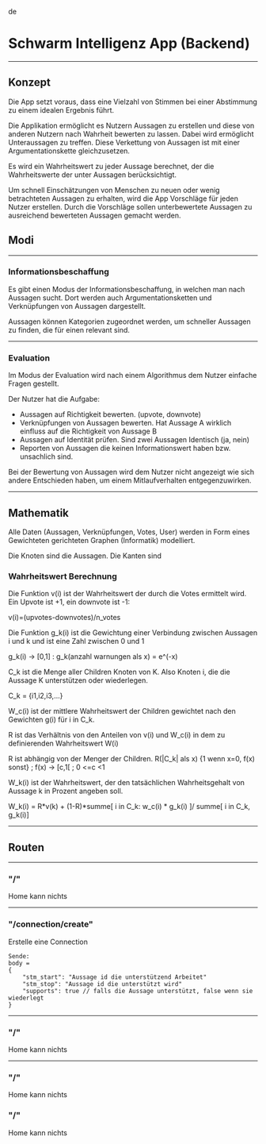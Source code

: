 de

# Schwarm Intelligenz App (Backend)

---

## Konzept

Die App setzt voraus, dass eine Vielzahl von Stimmen bei einer Abstimmung zu einem idealen Ergebnis führt.

Die Applikation ermöglicht es Nutzern Aussagen zu erstellen und diese von anderen Nutzern nach Wahrheit bewerten zu
lassen. Dabei wird ermöglicht Unteraussagen zu treffen. Diese Verkettung von Aussagen ist mit einer Argumentationskette
gleichzusetzen.

Es wird ein Wahrheitswert zu jeder Aussage berechnet, der die Wahrheitswerte der unter Aussagen berücksichtigt.

Um schnell Einschätzungen von Menschen zu neuen oder wenig betrachteten Aussagen zu erhalten, wird die App Vorschläge
für jeden Nutzer erstellen. Durch die Vorschläge sollen unterbewertete Aussagen zu ausreichend bewerteten Aussagen
gemacht werden.

## Modi

--- 

### Informationsbeschaffung

Es gibt einen Modus der Informationsbeschaffung, in welchen man nach Aussagen sucht. Dort werden auch
Argumentationsketten und Verknüpfungen von Aussagen dargestellt.

Aussagen können Kategorien zugeordnet werden, um schneller Aussagen zu finden, die für einen relevant sind.

---

### Evaluation

Im Modus der Evaluation wird nach einem Algorithmus dem Nutzer einfache Fragen gestellt.

Der Nutzer hat die Aufgabe:

- Aussagen auf Richtigkeit bewerten. (upvote, downvote)
- Verknüpfungen von Aussagen bewerten. Hat Aussage A wirklich einfluss auf die Richtigkeit von Aussage B
- Aussagen auf Identität prüfen. Sind zwei Aussagen Identisch (ja, nein)
- Reporten von Aussagen die keinen Informationswert haben bzw. unsachlich sind.

Bei der Bewertung von Aussagen wird dem Nutzer nicht angezeigt wie sich andere Entschieden haben, um einem
Mitlaufverhalten entgegenzuwirken.

---

## Mathematik

Alle Daten (Aussagen, Verknüpfungen, Votes, User) werden in Form eines Gewichteten gerichteten Graphen (Informatik)
modelliert.

Die Knoten sind die Aussagen. Die Kanten sind

### Wahrheitswert Berechnung

Die Funktion v(i) ist der Wahrheitswert der durch die Votes ermittelt wird. Ein Upvote ist +1, ein downvote ist -1:

v(i)=(upvotes-downvotes)/n_votes

Die Funktion g_k(i) ist die Gewichtung einer Verbindung zwischen Aussagen i und k und ist eine Zahl zwischen 0 und 1

g_k(i) -> [0,1] : g_k(anzahl warnungen als x) = e^(-x) 

C_k ist die Menge aller Children Knoten von K. Also Knoten i, die die Aussage K unterstützen oder wiederlegen.

C_k = {i1,i2,i3,...}

W_c(i) ist der mittlere Wahrheitswert der Children gewichtet nach den Gewichten g(i) für i in C_k.

R ist das Verhältnis von den Anteilen von v(i) und W_c(i) in dem zu definierenden Wahrheitswert W(i)

R ist abhängig von der Menger der Children. R(|C_k| als x) {1 wenn x=0, f(x) sonst} ; f(x) -> [c,1[ ; 0 <=c <1

W_k(i) ist der Wahrheitswert, der den tatsächlichen Wahrheitsgehalt von Aussage k in Prozent angeben soll.

W_k(i) = R*v(k) + (1-R)*summe[ i in C_k: w_c(i) * g_k(i) ]/ summe[ i in C_k, g_k(i)]


---

## Routen

--- 
### "/"

Home kann nichts

---

### "/connection/create"

Erstelle eine Connection 
```
Sende:
body =
{
    "stm_start": "Aussage id die unterstützend Arbeitet"
    "stm_stop": "Aussage id die unterstützt wird"
    "supports": true // falls die Aussage unterstützt, false wenn sie wiederlegt
}
```

---
### "/"

Home kann nichts

--- 

### "/"
Home kann nichts

### "/"
Home kann nichts


